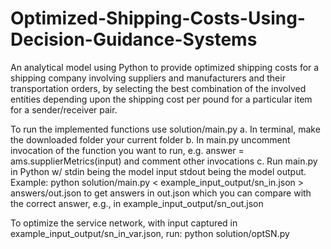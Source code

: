 # Optimized-Shipping-Costs-Using-Decision-Guidance-Systems
An analytical model using Python to provide optimized shipping costs for a shipping company involving suppliers and manufacturers and their transportation orders, by selecting the best combination of the involved entities depending upon the shipping cost per pound for a particular item for a sender/receiver pair.

 To run the implemented functions use solution/main.py
a. In terminal, make the downloaded folder your current folder
b. In main.py uncomment invocation of the function you want to run, e.g.
answer = ams.supplierMetrics(input) and comment other invocations
c. Run main.py in Python w/ stdin being the model input stdout being the model output.
Example:
python solution/main.py < example_input_output/sn_in.json > answers/out.json to get answers in out.json which you can compare with the correct answer, e.g., in example_input_output/sn_out.json


To optimize the service network, with input captured in
example_input_output/sn_in_var.json, run: python solution/optSN.py
